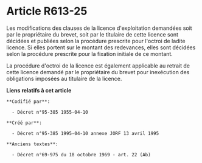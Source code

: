 # Article R613-25

Les modifications des clauses de la licence d'exploitation demandées soit par le propriétaire du brevet, soit par le
titulaire de cette licence sont décidées et publiées selon la procédure prescrite pour l'octroi de ladite licence. Si elles
portent sur le montant des redevances, elles sont décidées selon la procédure prescrite pour la fixation initiale de ce
montant.

La procédure d'octroi de la licence est également applicable au retrait de cette licence demandé par le propriétaire du
brevet pour inexécution des obligations imposées au titulaire de la licence.

**Liens relatifs à cet article**

	**Codifié par**:

	  - Décret n°95-385 1955-04-10

	**Créé par**:

	  - Décret n°95-385 1995-04-10 annexe JORF 13 avril 1995

	**Anciens textes**:

	  - Décret n°69-975 du 18 octobre 1969 - art. 22 (Ab)
